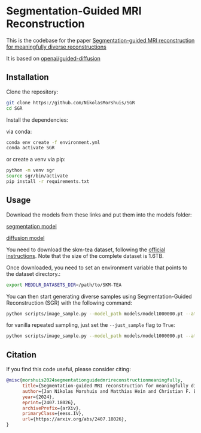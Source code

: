 # Segmentation-Guided MRI Reconstruction

This is the codebase for the paper [Segmentation-guided MRI reconstruction for meaningfully diverse reconstructions](https://arxiv.org/pdf/2407.18026)

It is based on [openai/guided-diffusion](https://github.com/openai/guided-diffusion)

## Installation

Clone the repository:

```bash
git clone https://github.com/NikolasMorshuis/SGR
cd SGR
```

Install the dependencies:

via conda:
```bash
conda env create -f environment.yml
conda activate SGR
```

or create a venv via pip:
```bash
python -m venv sgr
source sgr/bin/activate
pip install -r requirements.txt
```

## Usage
Download the models from these links and put them into the models folder: 

[segmentation model](https://nc.mlcloud.uni-tuebingen.de/index.php/s/XSmbFWA2tQFxe2Q)

[diffusion model](https://nc.mlcloud.uni-tuebingen.de/index.php/s/dX6Y4M2wsRZadWg)

You need to download the skm-tea dataset, following the [official instructions](https://github.com/StanfordMIMI/skm-tea/blob/main/DATASET.md).
Note that the size of the complete dataset is 1.6TB.

Once downloaded, you need to set an environment variable that points to the dataset directory.:

```bash
export MEDDLR_DATASETS_DIR=/path/to/SKM-TEA
```

You can then start generating diverse samples using Segmentation-Guided Reconstruction (SGR) with the following command:

```bash
python scripts/image_sample.py --model_path models/model1000000.pt --attention_resolutions 32,16,8 --class_cond False --diffusion_steps 1000 --image_size 256 --learn_sigma True --noise_schedule linear --num_head_channels 64 --num_res_blocks 2 --resblock_updown True --use_fp16 True --use_scale_shift_norm True --batch_size 2 --num_samples 1 --timestep_respacing ddim100 --use_ddim True --clip_denoised False --acc 16.0 --debug False --div_const 0.005 --just_sample False --split test
```

for vanilla repeated sampling, just set the `--just_sample` flag to `True`:
```bash
python scripts/image_sample.py --model_path models/model1000000.pt --attention_resolutions 32,16,8 --class_cond False --diffusion_steps 1000 --image_size 256 --learn_sigma True --noise_schedule linear --num_head_channels 64 --num_res_blocks 2 --resblock_updown True --use_fp16 True --use_scale_shift_norm True --batch_size 2 --num_samples 1 --timestep_respacing ddim100 --use_ddim True --clip_denoised False --acc 16.0 --debug False --div_const 0.005 --just_sample True --split test
```

## Citation

If you find this code useful, please consider citing:
```bibtex
@misc{morshuis2024segmentationguidedmrireconstructionmeaningfully,
      title={Segmentation-guided MRI reconstruction for meaningfully diverse reconstructions}, 
      author={Jan Nikolas Morshuis and Matthias Hein and Christian F. Baumgartner},
      year={2024},
      eprint={2407.18026},
      archivePrefix={arXiv},
      primaryClass={eess.IV},
      url={https://arxiv.org/abs/2407.18026}, 
}